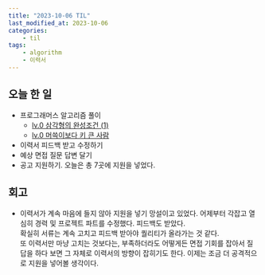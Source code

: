 ```yaml
---
title: "2023-10-06 TIL"
last_modified_at: 2023-10-06
categories:
    - til
tags:
    - algorithm
    - 이력서
---
```


## 오늘 한 일

-   프로그래머스 알고리즘 풀이
    -   [lv.0 삼각형의 완성조건 (1)](https://makepin2r.github.io/algorithm-programmers/120889/)
    -   [lv.0 머쓱이보다 키 큰 사람](https://makepin2r.github.io/algorithm-programmers/120585/)
-   이력서 피드백 받고 수정하기
-   예상 면접 질문 답변 달기
-   공고 지원하기. 오늘은 총 7곳에 지원을 넣었다.

## 회고

-   이력서가 계속 마음에 들지 않아 지원을 넣기 망설이고 있었다. 어제부터 각잡고 열심히 경력 및 프로젝트 파트를 수정했다. 피드백도 받았다.  
    확실히 서류는 계속 고치고 피드백 받아야 퀄리티가 올라가는 것 같다.  
    또 이력서만 마냥 고치는 것보다는, 부족하더라도 어떻게든 면접 기회를 잡아서 질답을 하다 보면 그 자체로 이력서의 방향이 잡히기도 한다.
    이제는 조금 더 공격적으로 지원을 넣어볼 생각이다.
